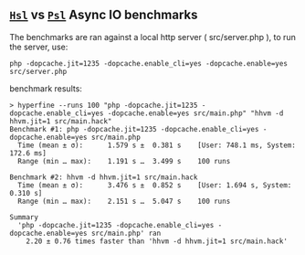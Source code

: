 ## [`Hsl`](https://github.com/hhvm/hsl) vs [`Psl`](https://github.com/azjezz/psl) Async IO benchmarks

The benchmarks are ran against a local http server ( src/server.php ), to run the server, use:

```shell
php -dopcache.jit=1235 -dopcache.enable_cli=yes -dopcache.enable=yes src/server.php
```

benchmark results:

```
> hyperfine --runs 100 "php -dopcache.jit=1235 -dopcache.enable_cli=yes -dopcache.enable=yes src/main.php" "hhvm -d hhvm.jit=1 src/main.hack"
Benchmark #1: php -dopcache.jit=1235 -dopcache.enable_cli=yes -dopcache.enable=yes src/main.php
  Time (mean ± σ):      1.579 s ±  0.381 s    [User: 748.1 ms, System: 172.6 ms]
  Range (min … max):    1.191 s …  3.499 s    100 runs

Benchmark #2: hhvm -d hhvm.jit=1 src/main.hack
  Time (mean ± σ):      3.476 s ±  0.852 s    [User: 1.694 s, System: 0.310 s]
  Range (min … max):    2.151 s …  5.047 s    100 runs

Summary
  'php -dopcache.jit=1235 -dopcache.enable_cli=yes -dopcache.enable=yes src/main.php' ran
    2.20 ± 0.76 times faster than 'hhvm -d hhvm.jit=1 src/main.hack'
```